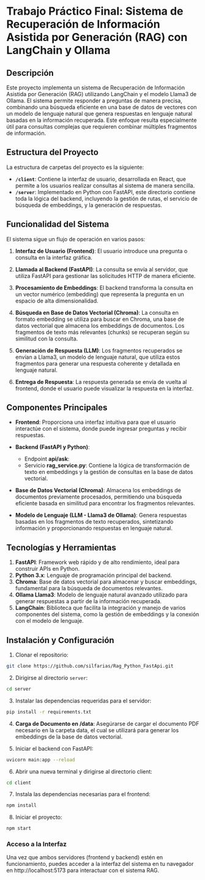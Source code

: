 # Trabajo Práctico Final: Sistema de Recuperación de Información Asistida por Generación (RAG) con LangChain y Ollama

## Descripción

Este proyecto implementa un sistema de Recuperación de Información Asistida por Generación (RAG) utilizando LangChain y el modelo Llama3 de Ollama. El sistema permite responder a preguntas de manera precisa, combinando una búsqueda eficiente en una base de datos de vectores con un modelo de lenguaje natural que genera respuestas en lenguaje natural basadas en la información recuperada. Este enfoque resulta especialmente útil para consultas complejas que requieren combinar múltiples fragmentos de información.

## Estructura del Proyecto

La estructura de carpetas del proyecto es la siguiente:

- **`/client`**: Contiene la interfaz de usuario, desarrollada en React, que permite a los usuarios realizar consultas al sistema de manera sencilla.
- **`/server`**: Implementado en Python con FastAPI, este directorio contiene toda la lógica del backend, incluyendo la gestión de rutas, el servicio de búsqueda de embeddings, y la generación de respuestas.

## Funcionalidad del Sistema

El sistema sigue un flujo de operación en varios pasos:

1. **Interfaz de Usuario (Frontend)**: El usuario introduce una pregunta o consulta en la interfaz gráfica.

2. **Llamada al Backend (FastAPI)**: La consulta se envía al servidor, que utiliza FastAPI para gestionar las solicitudes HTTP de manera eficiente.

3. **Procesamiento de Embeddings**: El backend transforma la consulta en un vector numérico (embedding) que representa la pregunta en un espacio de alta dimensionalidad.

4. **Búsqueda en Base de Datos Vectorial (Chroma)**: La consulta en formato embedding se utiliza para buscar en Chroma, una base de datos vectorial que almacena los embeddings de documentos. Los fragmentos de texto más relevantes (chunks) se recuperan según su similitud con la consulta.

5. **Generación de Respuesta (LLM)**: Los fragmentos recuperados se envían a Llama3, un modelo de lenguaje natural, que utiliza estos fragmentos para generar una respuesta coherente y detallada en lenguaje natural.

6. **Entrega de Respuesta**: La respuesta generada se envía de vuelta al frontend, donde el usuario puede visualizar la respuesta en la interfaz.


## Componentes Principales

- **Frontend**: Proporciona una interfaz intuitiva para que el usuario interactúe con el sistema, donde puede ingresar preguntas y recibir respuestas.

- **Backend (FastAPI y Python)**: 
    * Endpoint **api/ask**: 
    * Servicio **rag_service.py**: Contiene la lógica de transformación de texto en embeddings y la gestión de consultas en la base de datos vectorial.

- **Base de Datos Vectorial (Chroma)**:  Almacena los embeddings de documentos previamente procesados, permitiendo una búsqueda eficiente basada en similitud para encontrar los fragmentos relevantes.

- **Modelo de Lenguaje (LLM - Llama3 de Ollama)**: Genera respuestas basadas en los fragmentos de texto recuperados, sintetizando información y proporcionando respuestas en lenguaje natural.

## Tecnologías y Herramientas

1. **FastAPI**: Framework web rápido y de alto rendimiento, ideal para construir APIs en Python.
2. **Python 3.x**: Lenguaje de programación principal del backend.
3. **Chroma**: Base de datos vectorial para almacenar y buscar embeddings, fundamental para la búsqueda de documentos relevantes.
4. **Ollama Llama3**: Modelo de lenguaje natural avanzado utilizado para generar respuestas a partir de la información recuperada.
5. **LangChain**: Biblioteca que facilita la integración y manejo de varios componentes del sistema, como la gestión de embeddings y la conexión con el modelo de lenguaje.

## Instalación y Configuración

1. Clonar el repositorio:
```bash
git clone https://github.com/silfarias/Rag_Python_FastApi.git
```

2. Dirigirse al directorio `server`:
```bash
cd server
```

3. Instalar las dependencias requeridas para el servidor: 
```bash
pip install -r requirements.txt
```

4. **Carga de Documento en /data**: Asegúrarse de cargar el documento PDF necesario en la carpeta data, el cual se utilizará para generar los embeddings de la base de datos vectorial.

5. Iniciar el backend con FastAPI:
```bash
uvicorn main:app --reload
```

6. Abrir una nueva terminal y dirigirse al directorio client:
```bash
cd client
```

7. Instala las dependencias necesarias para el frontend:
```bash
npm install
```

8. Iniciar el proyecto:
```bash
npm start
```
### Acceso a la Interfaz
Una vez que ambos servidores (frontend y backend) estén en funcionamiento, puedes acceder a la interfaz del sistema en tu navegador en http://localhost:5173 para interactuar con el sistema RAG.